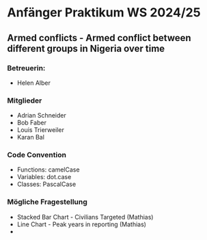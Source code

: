 # Anfänger Praktikum WS 2024/25
## Armed conflicts - Armed conflict between different groups in Nigeria over time

### Betreuerin: 
* Helen Alber

### Mitglieder
* Adrian Schneider
* Bob Faber
* Louis Trierweiler
* Karan Bal

### Code Convention
* Functions: camelCase 
* Variables: dot.case 
* Classes: PascalCase

### Mögliche Fragestellung
* Stacked Bar Chart - Civilians Targeted (Mathias)
* Line Chart - Peak years in reporting (Mathias)
*